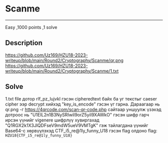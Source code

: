 # Scanme
***
Easy 
,1000 points
,1 solve

## Description

https://github.com/Uz169/HZU18-2023-writeup/blob/main/Round2/Cryptography/Scanme/qr.png
https://github.com/Uz169/HZU18-2023-writeup/blob/main/Round2/Cryptography/Scanme/1.txt

## Solve
1.txt file дотор rlf_pz_lujvkl гэсэн cipheredtext байх ба уг текстыг caeser cipher ээр decrypt хийхэд "key_is_encode" гэсэн үг гарна.
Дараагаар нь qr.png -г https://4qrcode.com/scan-qr-code.php сайтаар уншуулж үзэхэд дотроос нь "U1EIL2n1B3NySRIwiI9orZ5yiI9XAWkO" гэсэн шифр гарч ирсэн үүнийг vigenere шифрлүү хувиргахад "Q1RGX2k1X3JlQDFseV9mdW5ueV9VMTgK" гэж тайлагдана үүнийг Base64-с хөрвүүлэхэд CTF_i5_re@1ly_funny_U18 гэсэн flag олдоно
flag: ```HZU18{CTF_i5_re@1ly_funny_U18}```
